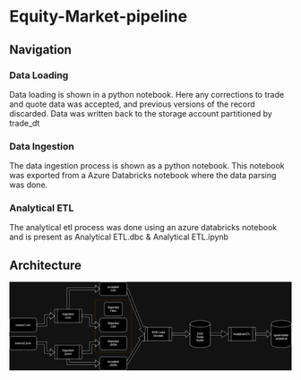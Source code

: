 # Equity-Market-pipeline

## Navigation

### Data Loading

Data loading is shown in a python notebook. Here any corrections to trade and quote data was accepted, and previous versions of the record discarded. Data was written back to the storage account partitioned by trade_dt

### Data Ingestion

The data ingestion process is shown as a python notebook. This notebook was exported from a Azure Databricks notebook where the data parsing was done. 

### Analytical ETL

The analytical etl process was done using an azure databricks notebook and is present as Analytical ETL.dbc & Analytical ETL.ipynb

## Architecture

![](Pipeline-Architecture.drawio.png?raw=true)